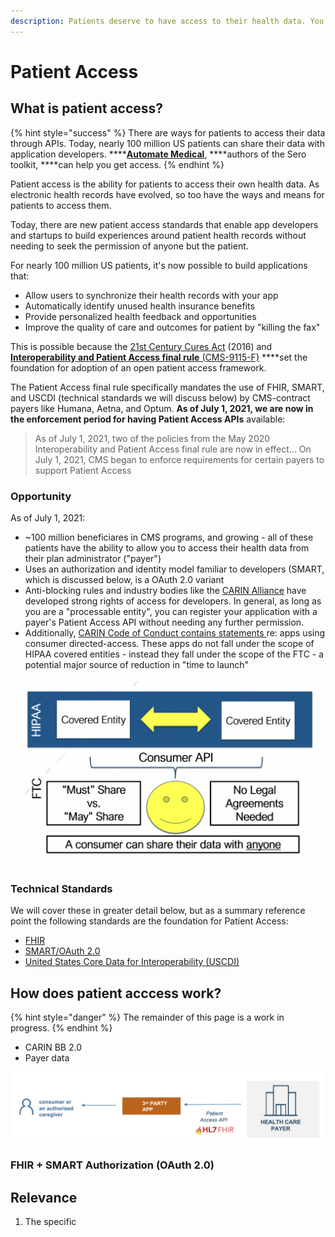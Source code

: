 ```yaml
---
description: Patients deserve to have access to their health data. You can help them.
---
```


# Patient Access

## What is patient access?

{% hint style="success" %}
There are ways for patients to access their data through APIs. Today, nearly 100 million US patients can share their data with application developers. ****[**Automate Medical**](https://www.automatemedical.com/), ****authors of the Sero toolkit, ****can help you get access.
{% endhint %}

Patient access is the ability for patients to access their own health data. As electronic health records have evolved, so too have the ways and means for patients to access them.

Today, there are new patient access standards that enable app developers and startups to build experiences around patient health records without needing to seek the permission of anyone but the patient.

For nearly 100 million US patients, it's now possible to build applications that:

* Allow users to synchronize their health records with your app
* Automatically identify unused health insurance benefits
* Provide personalized health feedback and opportunities
* Improve the quality of care and outcomes for patient by "killing the fax"

This is possible because the [21st Century Cures Act](https://en.wikipedia.org/wiki/21st_Century_Cures_Act) \(2016\) and [**Interoperability and Patient Access final rule** \(CMS-9115-F\)](https://www.cms.gov/Regulations-and-Guidance/Guidance/Interoperability/index) ****set the foundation for adoption of an open patient access framework.

The Patient Access final rule specifically mandates the use of FHIR, SMART, and USCDI \(technical standards we will discuss below\) by CMS-contract payers like Humana, Aetna, and Optum. **As of July 1, 2021, we are now in the enforcement period for having Patient Access APIs** available:

> As of July 1, 2021, two of the policies from the May 2020 Interoperability and Patient Access final rule are now in effect... On July 1, 2021, CMS began to enforce requirements for certain payers to support Patient Access

### Opportunity

As of July 1, 2021:

* ~100 million beneficiares in CMS programs, and growing - all of these patients have the ability to allow you to access their health data from their plan administrator \("payer"\)
* Uses an authorization and identity model familiar to developers \(SMART, which is discussed below, is a OAuth 2.0 variant
* Anti-blocking rules and industry bodies like the [CARIN Alliance](https://www.carinalliance.com) have developed strong rights of access for developers. In general, as long as you are a "processable entity", you can register your application with a payer's Patient Access API without needing any further permission.
* Additionally, [CARIN Code of Conduct contains statements ](https://www.carinalliance.com/wp-content/uploads/2020/07/2020_CARIN_Code_of_Conduct_May-2020.pdf)re: apps using consumer directed-access. These apps do not fall under the scope of HIPAA covered entities - instead they fall under the scope of the FTC - a potential major source of reduction in "time to launch"

![A diagram illustrating the scope of HIPAA covered entities from the CARIN Alliance](../../.gitbook/assets/screen-shot-2021-08-12-at-8.50.25-pm.png)

### Technical Standards

We will cover these in greater detail below, but as a summary reference point the following standards are the foundation for Patient Access:

* [FHIR](fhir.md#what-is-fhir)
* [SMART/OAuth 2.0](http://hl7.org/fhir/smart-app-launch/)
* [United States Core Data for Interoperability \(USCDI\)](https://www.healthit.gov/isa/united-states-core-data-interoperability-uscdi)

## How does patient acccess work?

{% hint style="danger" %}
The remainder of this page is a work in progress.
{% endhint %}

* CARIN BB 2.0
* Payer data

![](../../.gitbook/assets/image%20%284%29.png)

### FHIR + SMART Authorization \(OAuth 2.0\)



## Relevance

1. The specific 





